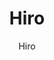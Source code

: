 ---
designer: Endless Knot
description: "Color%20Name%3A%20Creme%0AMaterial%3A%20Wool/Silk%0APile%3A%20CutStyle%3A%20Abstract%2C%20Modern"
image_primary: img/Creme-1-600x896.jpg
image_secondary: ../../../images/blank.png
manufacturer: Endless Knot
href: https://endlessknotrugs.com/product/hiro-creme/
subtitle: Hiro
tags: 
  - endless_knot
  - hand-knotted-rugs
title: Hiro
image_thumb: img/Creme-1-300x300.jpg
category: hand-knotted-rugs
slug: /manufacturers/endless-knot/hand-knotted-rugs/endless-knot-hiro
---